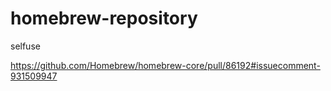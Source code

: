 # homebrew-repository
selfuse

https://github.com/Homebrew/homebrew-core/pull/86192#issuecomment-931509947

